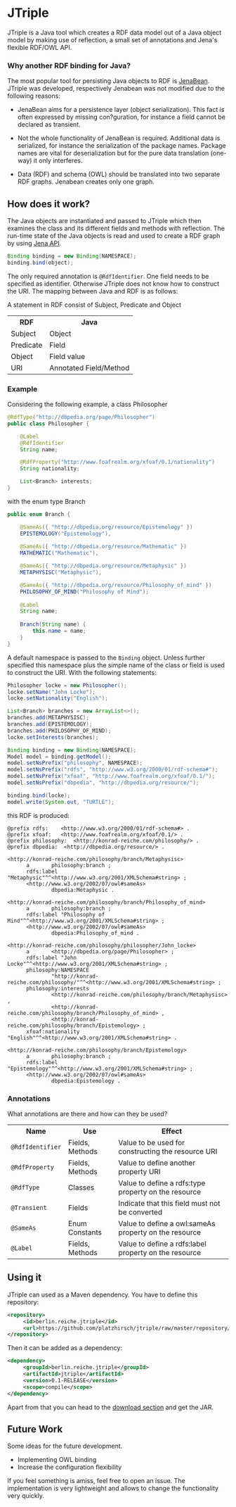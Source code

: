 # JTriple

JTriple is a Java tool which creates a RDF data model out of a Java object model by making use of reflection, a small set of annotations and Jena's flexible RDF/OWL API.

### Why another RDF binding for Java?

The most popular tool for persisting Java objects to RDF is [JenaBean]. JTriple was developed, respectively Jenabean was not modified due to the following reasons:

* JenaBean aims for a persistence layer (object serialization). This fact is often expressed by missing con?guration, for instance a field cannot be declared as transient.

* Not the whole functionality of JenaBean is required. Additional data is serialized, for instance the serialization of the package names. Package names are vital for deserialization but for the pure data translation (one-way) it only interferes.

* Data (RDF) and schema (OWL) should be translated into two separate RDF graphs. Jenabean creates only one graph.

## How does it work?

The Java objects are instantiated and passed to JTriple which then examines the class and its different fields and methods with reflection. The run-time state of the Java objects is read and used to create a RDF graph by using [Jena API].

```java
Binding binding = new Binding(NAMESPACE);
binding.bind(object);
```

The only required annotation is `@RdfIdentifier`. One field needs to be specified as identifier. Otherwise JTriple does not know how to construct the URI. The mapping between Java and RDF is as follows:

A statement in RDF consist of Subject, Predicate and Object

<table>
  <tr>
    <th>RDF</th><th>Java</th>
  </tr>
  <tr>
    <td>Subject</td><td>Object</td>
  </tr>
  <tr>
    <td>Predicate</td><td>Field</td>
  </tr>
  <tr>
    <td>Object</td><td>Field value</td>
  </tr>
  <tr>
    <td>URI</td><td>Annotated Field/Method</td>
  </tr> 
</table>




### Example

Considering the following example, a class Philosopher

```java
@RdfType("http://dbpedia.org/page/Philosopher")
public class Philosopher {

	@Label
	@RdfIdentifier
	String name;

	@RdfProperty("http://www.foafrealm.org/xfoaf/0.1/nationality")
	String nationality;

	List<Branch> interests;
}
```

with the enum type Branch

```java
public enum Branch {

	@SameAs({ "http://dbpedia.org/resource/Epistemology" })
	EPISTEMOLOGY("Epistemology"),
	
	@SameAs({ "http://dbpedia.org/resource/Mathematic" })
	MATHEMATIC("Mathematic"),

	@SameAs({ "http://dbpedia.org/resource/Metaphysic" })
	METAPHYSISC("Metaphysic"),

	@SameAs({ "http://dbpedia.org/resource/Philosophy_of_mind" })
	PHILOSOPHY_OF_MIND("Philosophy of Mind");
	
	@Label
	String name;
	
	Branch(String name) {
		this.name = name;
	}
}
```

A default namespace is passed to the `Binding` object. Unless further specified this namespace plus the simple name of the class or field is used to construct the URI. With the following statements:

```java
Philosopher locke = new Philosopher();
locke.setName("John Locke");
locke.setNationality("English");

List<Branch> branches = new ArrayList<>();
branches.add(METAPHYSISC);
branches.add(EPISTEMOLOGY);
branches.add(PHILOSOPHY_OF_MIND);
locke.setInterests(branches);

Binding binding = new Binding(NAMESPACE);
Model model = binding.getModel();
model.setNsPrefix("philosophy", NAMESPACE);
model.setNsPrefix("rdfs", "http://www.w3.org/2000/01/rdf-schema#");
model.setNsPrefix("xfoaf", "http://www.foafrealm.org/xfoaf/0.1/");
model.setNsPrefix("dbpedia", "http://dbpedia.org/resource/");

binding.bind(locke);
model.write(System.out, "TURTLE");
```

this RDF is produced:

```
@prefix rdfs:    <http://www.w3.org/2000/01/rdf-schema#> .
@prefix xfoaf:   <http://www.foafrealm.org/xfoaf/0.1/> .
@prefix philosophy:  <http://konrad-reiche.com/philosophy/> .
@prefix dbpedia:  <http://dbpedia.org/resource/> .

<http://konrad-reiche.com/philosophy/branch/Metaphysisc>
      a       philosophy:branch ;
      rdfs:label "Metaphysic"^^<http://www.w3.org/2001/XMLSchema#string> ;
      <http://www.w3.org/2002/07/owl#sameAs>
              dbpedia:Metaphysic .

<http://konrad-reiche.com/philosophy/branch/Philosophy_of_mind>
      a       philosophy:branch ;
      rdfs:label "Philosophy of Mind"^^<http://www.w3.org/2001/XMLSchema#string> ;
      <http://www.w3.org/2002/07/owl#sameAs>
              dbpedia:Philosophy_of_mind .

<http://konrad-reiche.com/philosophy/philosopher/John_locke>
      a       <http://dbpedia.org/page/Philosopher> ;
      rdfs:label "John Locke"^^<http://www.w3.org/2001/XMLSchema#string> ;
      philosophy:NAMESPACE
              "http://konrad-reiche.com/philosophy/"^^<http://www.w3.org/2001/XMLSchema#string> ;
      philosophy:interests
              <http://konrad-reiche.com/philosophy/branch/Metaphysisc> ,
              <http://konrad-reiche.com/philosophy/branch/Philosophy_of_mind> ,
              <http://konrad-reiche.com/philosophy/branch/Epistemology> ;
      xfoaf:nationality "English"^^<http://www.w3.org/2001/XMLSchema#string> .

<http://konrad-reiche.com/philosophy/branch/Epistemology>
      a       philosophy:branch ;
      rdfs:label "Epistemology"^^<http://www.w3.org/2001/XMLSchema#string> ;
      <http://www.w3.org/2002/07/owl#sameAs>
              dbpedia:Epistemology .

```

### Annotations

What annotations are there and how can they be used?

<table>
  <tr>
    <th>Name</th><th>Use</th><th>Effect</th>
  </tr>
  <tr>
    <td><code>@RdfIdentifier</code></td><td>Fields, Methods</td><td>Value to be used for constructing the resource URI</td>
  </tr>
  <tr>
    <td><code>@RdfProperty</code></td><td>Fields, Methods</td><td>Value to define another property URI</td>
  </tr>
  <tr>
    <td><code>@RdfType</code></td><td>Classes</td><td>Value to define a rdfs:type property on the resource</td>
  </tr>
  <tr>
    <td><code>@Transient</code></td><td>Fields</td><td>Indicate that this field must not be converted</td>
  </tr>
  <tr>
    <td><code>@SameAs</code></td><td>Enum Constants</td><td>Value to define a owl:sameAs property on the resource</td>
  </tr>
  <tr>
    <td><code>@Label</code></td><td>Fields, Methods</td><td>Value to define a rdfs:label property on the resource</td>
  </tr>
</table>

## Using it

JTriple can used as a Maven dependency. You have to define this repository:

```xml
<repository>
     <id>berlin.reiche.jtriple</id>
     <url>https://github.com/platzhirsch/jtriple/raw/master/repository/snapshots</url>
</repository>
```

Then it can be added as a dependency:

```xml
<dependency>
     <groupId>berlin.reiche.jtriple</groupId>
     <artifactId>jtriple</artifactId>
     <version>0.1-RELEASE</version>
     <scope>compile</scope>
</dependency>
```

Apart from that you can head to the [download section] and get the JAR.

## Future Work

Some ideas for the future development.

* Implementing OWL binding
* Increase the configuration flexibility

If you feel something is amiss, feel free to open an issue. The implementation is very lightweight and allows to change the functionality very quickly.

[JenaBean]: http://code.google.com/p/jenabean/
[Jena API]: http://jena.apache.org/
[download section]: https://github.com/platzhirsch/jtriple/downloads
